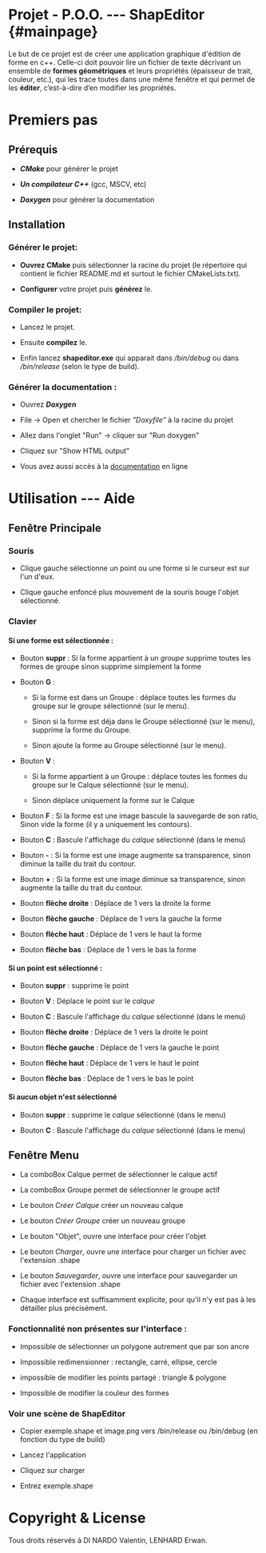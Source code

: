 # Projet - P.O.O. --- ShapEditor {#mainpage}

Le but de ce projet est de créer une application graphique d'édition de forme en c++. Celle-ci doit pouvoir lire un fichier de texte décrivant un ensemble de **formes géométriques** et leurs propriétés (épaisseur de trait, couleur, etc.), qui les trace toutes dans une même fenêtre et qui permet de les **éditer**, c’est-à-dire d’en modifier les propriétés.

# Premiers pas

## Prérequis

-  ***CMake*** pour générer le projet

-  ***Un compilateur C++*** (gcc, MSCV, etc)

-  ***Doxygen*** pour générer la documentation


## Installation

### Générer le projet:

-  **Ouvrez CMake** puis sélectionner la racine du projet (le répertoire qui contient le fichier README.md et surtout le fichier CMakeLists.txt).

-  **Configurer** votre projet puis **générez** le.


### Compiler le projet:

- Lancez le projet.

- Ensuite **compilez** le.

- Enfin lancez **shapeditor.exe** qui apparait dans */bin/debug* ou dans */bin/release* (selon le type de build).


### Générer la documentation :

- Ouvrez ***Doxygen***

- File -> Open et chercher le fichier *"Doxyfile"* à la racine du projet

- Allez dans l'onglet "Run" -> cliquer sur "Run doxygen"

- Cliquez sur "Show HTML output"

- Vous avez aussi accès à la [documentation](https://www.projets.lerwox.com/ShapEditor/doc) en ligne


# Utilisation --- Aide

## Fenêtre Principale

### Souris

- Clique gauche sélectionne un point ou une forme si le curseur est sur l'un d'eux.

- Clique gauche enfoncé plus mouvement de la souris bouge l'objet sélectionné.


### Clavier

#### Si une forme est sélectionnée :

- Bouton **suppr** : Si la forme appartient à un *groupe* supprime toutes les formes de groupe sinon supprime simplement la forme

- Bouton **G** :

  - Si la forme est dans un Groupe : déplace toutes les formes du groupe sur le groupe sélectionné (sur le menu).

  - Sinon si la forme est déja dans le Groupe sélectionné (sur le menu), supprime la forme du Groupe.

  - Sinon ajoute la forme au Groupe sélectionné (sur le menu).

- Bouton **V** : 
  - Si la forme appartient à un Groupe : déplace toutes les formes du groupe sur le Calque sélectionné (sur le menu). 

  - Sinon déplace uniquement la forme sur le Calque

- Bouton **F** : Si la forme est une image bascule la sauvegarde de son ratio, Sinon vide la forme (il y a uniquement les contours).

- Bouton **C** : Bascule l'affichage du *calque* sélectionné (dans le menu)

- Bouton **-** : Si la forme est une image augmente sa transparence, sinon diminue la taille du trait du contour.

- Bouton **+** : Si la forme est une image diminue sa transparence, sinon augmente la taille du trait du contour.

- Bouton **flèche droite** : Déplace de 1 vers la droite la forme

- Bouton **flèche gauche** : Déplace de 1 vers la gauche la forme

- Bouton **flèche haut** : Déplace de 1 vers le haut la forme

- Bouton **flèche bas** : Déplace de 1 vers le bas la forme


#### Si un point est sélectionné :

- Bouton **suppr** : supprime le point

- Bouton **V** : Déplace le point sur le *calque*

- Bouton **C** : Bascule l'affichage du *calque* sélectionné (dans le menu)

- Bouton **flèche droite** : Déplace de 1 vers la droite le point

- Bouton **flèche gauche** : Déplace de 1 vers la gauche le point

- Bouton **flèche haut** : Déplace de 1 vers le haut le point

- Bouton **flèche bas** : Déplace de 1 vers le bas le point


#### Si aucun objet n'est sélectionné

- Bouton **suppr** : supprime le *calque* sélectionné (dans le menu)

- Bouton **C** : Bascule l'affichage du *calque* sélectionné (dans le menu)


## Fenêtre Menu

- La comboBox Calque permet de sélectionner le calque actif

- La comboBox Groupe permet de sélectionner le groupe actif

- Le bouton *Créer Calque* créer un nouveau calque

- Le bouton *Créer Groupe* créer un nouveau groupe

- Le bouton "Objet", ouvre une interface pour créer l'objet

- Le bouton *Charger*, ouvre une interface pour charger un fichier avec l'extension .shape

- Le bouton *Sauvegarder*, ouvre une interface pour sauvegarder un fichier avec l'extension .shape

- Chaque interface est suffisamment explicite, pour qu'il n'y est pas à les détailler plus précisément.


### Fonctionnalité non présentes sur l'interface :

- Impossible de sélectionner un polygone autrement que par son ancre

- Impossible redimensionner : rectangle, carré, ellipse, cercle

- impossible de modifier les points partagé : triangle & polygone

- Impossible de modifier la couleur des formes


### Voir une scène de ShapEditor
- Copier exemple.shape et image.png vers /bin/release ou /bin/debug (en fonction du type de build)

- Lancez l'application

- Cliquez sur charger

- Entrez exemple.shape

# Copyright & License

Tous droits réservés à DI NARDO Valentin, LENHARD Erwan.